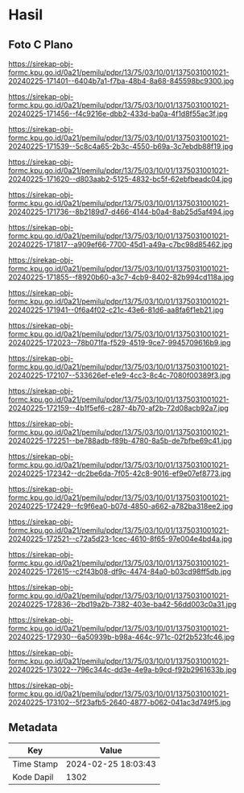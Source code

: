# Hasil

## Foto C Plano

https://sirekap-obj-formc.kpu.go.id/0a21/pemilu/pdpr/13/75/03/10/01/1375031001021-20240225-171401--6404b7a1-f7ba-48b4-8a68-845598bc9300.jpg

https://sirekap-obj-formc.kpu.go.id/0a21/pemilu/pdpr/13/75/03/10/01/1375031001021-20240225-171456--f4c9216e-dbb2-433d-ba0a-4f1d8f55ac3f.jpg

https://sirekap-obj-formc.kpu.go.id/0a21/pemilu/pdpr/13/75/03/10/01/1375031001021-20240225-171539--5c8c4a65-2b3c-4550-b69a-3c7ebdb88f19.jpg

https://sirekap-obj-formc.kpu.go.id/0a21/pemilu/pdpr/13/75/03/10/01/1375031001021-20240225-171620--d803aab2-5125-4832-bc5f-62ebfbeadc04.jpg

https://sirekap-obj-formc.kpu.go.id/0a21/pemilu/pdpr/13/75/03/10/01/1375031001021-20240225-171736--8b2189d7-d466-4144-b0a4-8ab25d5af494.jpg

https://sirekap-obj-formc.kpu.go.id/0a21/pemilu/pdpr/13/75/03/10/01/1375031001021-20240225-171817--a909ef66-7700-45d1-a49a-c7bc98d85462.jpg

https://sirekap-obj-formc.kpu.go.id/0a21/pemilu/pdpr/13/75/03/10/01/1375031001021-20240225-171855--f8920b60-a3c7-4cb9-8402-82b994cd118a.jpg

https://sirekap-obj-formc.kpu.go.id/0a21/pemilu/pdpr/13/75/03/10/01/1375031001021-20240225-171941--0f6a4f02-c21c-43e6-81d6-aa8fa6f1eb21.jpg

https://sirekap-obj-formc.kpu.go.id/0a21/pemilu/pdpr/13/75/03/10/01/1375031001021-20240225-172023--78b071fa-f529-4519-9ce7-9945709616b9.jpg

https://sirekap-obj-formc.kpu.go.id/0a21/pemilu/pdpr/13/75/03/10/01/1375031001021-20240225-172107--533626ef-e1e9-4cc3-8c4c-7080f00389f3.jpg

https://sirekap-obj-formc.kpu.go.id/0a21/pemilu/pdpr/13/75/03/10/01/1375031001021-20240225-172159--4b1f5ef6-c287-4b70-af2b-72d08acb92a7.jpg

https://sirekap-obj-formc.kpu.go.id/0a21/pemilu/pdpr/13/75/03/10/01/1375031001021-20240225-172251--be788adb-f89b-4780-8a5b-de7bfbe69c41.jpg

https://sirekap-obj-formc.kpu.go.id/0a21/pemilu/pdpr/13/75/03/10/01/1375031001021-20240225-172342--dc2be6da-7f05-42c8-9016-ef9e07ef8773.jpg

https://sirekap-obj-formc.kpu.go.id/0a21/pemilu/pdpr/13/75/03/10/01/1375031001021-20240225-172429--fc9f6ea0-b07d-4850-a662-a782ba318ee2.jpg

https://sirekap-obj-formc.kpu.go.id/0a21/pemilu/pdpr/13/75/03/10/01/1375031001021-20240225-172521--c72a5d23-1cec-4610-8f65-97e004e4bd4a.jpg

https://sirekap-obj-formc.kpu.go.id/0a21/pemilu/pdpr/13/75/03/10/01/1375031001021-20240225-172615--c2f43b08-df9c-4474-84a0-b03cd98ff5db.jpg

https://sirekap-obj-formc.kpu.go.id/0a21/pemilu/pdpr/13/75/03/10/01/1375031001021-20240225-172836--2bd19a2b-7382-403e-ba42-56dd003c0a31.jpg

https://sirekap-obj-formc.kpu.go.id/0a21/pemilu/pdpr/13/75/03/10/01/1375031001021-20240225-172930--6a50939b-b98a-464c-971c-02f2b523fc46.jpg

https://sirekap-obj-formc.kpu.go.id/0a21/pemilu/pdpr/13/75/03/10/01/1375031001021-20240225-173022--796c344c-dd3e-4e9a-b9cd-f92b2961633b.jpg

https://sirekap-obj-formc.kpu.go.id/0a21/pemilu/pdpr/13/75/03/10/01/1375031001021-20240225-173102--5f23afb5-2640-4877-b062-041ac3d749f5.jpg


## Metadata

| Key        | Value               |
| ---------- | ------------------- |
| Time Stamp | 2024-02-25 18:03:43 |
| Kode Dapil | 1302                |



